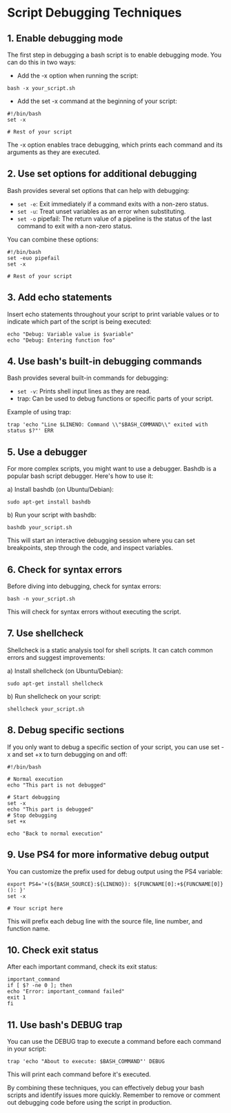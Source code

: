 # Script Debugging Techniques

## 1. Enable debugging mode

The first step in debugging a bash script is to enable debugging mode. You can do this in two ways:

- Add the -x option when running the script:

```
bash -x your_script.sh
```

- Add the set -x command at the beginning of your script:

```
#!/bin/bash
set -x

# Rest of your script
```

The -x option enables trace debugging, which prints each command and its arguments as they are executed.

## 2. Use set options for additional debugging

Bash provides several set options that can help with debugging:

- `set -e`: Exit immediately if a command exits with a non-zero status.
- `set -u`: Treat unset variables as an error when substituting.
- `set -o` pipefail: The return value of a pipeline is the status of the last command to exit with a non-zero status.

You can combine these options:

```
#!/bin/bash
set -euo pipefail
set -x

# Rest of your script
```

## 3. Add echo statements

Insert echo statements throughout your script to print variable values or to indicate which part of the script is being executed:

```
echo "Debug: Variable value is $variable"
echo "Debug: Entering function foo"
```

## 4. Use bash's built-in debugging commands

Bash provides several built-in commands for debugging:

- `set -v`: Prints shell input lines as they are read.
- trap: Can be used to debug functions or specific parts of your script.

Example of using trap:

```
trap 'echo "Line $LINENO: Command \\"$BASH_COMMAND\\" exited with status $?"' ERR
```

## 5. Use a debugger

For more complex scripts, you might want to use a debugger. Bashdb is a popular bash script debugger. Here's how to use it:

a) Install bashdb (on Ubuntu/Debian):

`sudo apt-get install bashdb`

b) Run your script with bashdb:

`bashdb your_script.sh`

This will start an interactive debugging session where you can set breakpoints, step through the code, and inspect variables.

## 6. Check for syntax errors

Before diving into debugging, check for syntax errors:

`bash -n your_script.sh`

This will check for syntax errors without executing the script.

## 7. Use shellcheck

Shellcheck is a static analysis tool for shell scripts. It can catch common errors and suggest improvements:

a) Install shellcheck (on Ubuntu/Debian):

`sudo apt-get install shellcheck`

b) Run shellcheck on your script:

`shellcheck your_script.sh`

## 8. Debug specific sections

If you only want to debug a specific section of your script, you can use set -x and set +x to turn debugging on and off:

```
#!/bin/bash

# Normal execution
echo "This part is not debugged"

# Start debugging
set -x
echo "This part is debugged"
# Stop debugging
set +x

echo "Back to normal execution"
```

## 9. Use PS4 for more informative debug output

You can customize the prefix used for debug output using the PS4 variable:

```
export PS4='+(${BASH_SOURCE}:${LINENO}): ${FUNCNAME[0]:+${FUNCNAME[0]}(): }'
set -x

# Your script here
```

This will prefix each debug line with the source file, line number, and function name.

## 10. Check exit status

After each important command, check its exit status:

```
important_command
if [ $? -ne 0 ]; then
echo "Error: important_command failed"
exit 1
fi
```

## 11. Use bash's DEBUG trap

You can use the DEBUG trap to execute a command before each command in your script:

`trap 'echo "About to execute: $BASH_COMMAND"' DEBUG`

This will print each command before it's executed.

By combining these techniques, you can effectively debug your bash scripts and identify issues more quickly. Remember to remove or comment out debugging code before using the script in production.
